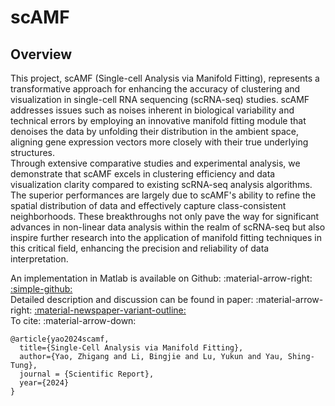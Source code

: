 # scAMF
## Overview

<div class="justify-text">
This project, scAMF (Single-cell Analysis via Manifold Fitting), represents a transformative approach for enhancing the accuracy of clustering and visualization in single-cell RNA sequencing (scRNA-seq) studies. scAMF addresses issues such as noises inherent in biological variability and technical errors by employing an innovative manifold fitting module that denoises the data by unfolding their distribution in the ambient space, aligning gene expression vectors more closely with their true underlying structures.
<br>
Through extensive comparative studies and experimental analysis, we demonstrate that scAMF excels in clustering efficiency and data visualization clarity compared to existing scRNA-seq analysis algorithms. The superior performances are largely due to scAMF's ability to refine the spatial distribution of data and effectively capture class-consistent neighborhoods. These breakthroughs not only pave the way for significant advances in non-linear data analysis within the realm of scRNA-seq but also inspire further research into the application of manifold fitting techniques in this critical field, enhancing the precision and reliability of data interpretation.
</div>

An implementation in Matlab is available on Github: :material-arrow-right: <a href="https://github.com/zhigang-yao/scAMF" class="btn-href">:simple-github:</a>  
Detailed description and discussion can be found in paper: :material-arrow-right: <a href="" class="btn-href">:material-newspaper-variant-outline:</a>  
To cite: :material-arrow-down:
```
@article{yao2024scamf,
  title={Single-Cell Analysis via Manifold Fitting},
  author={Yao, Zhigang and Li, Bingjie and Lu, Yukun and Yau, Shing-Tung},
  journal = {Scientific Report},
  year={2024}
}
```
